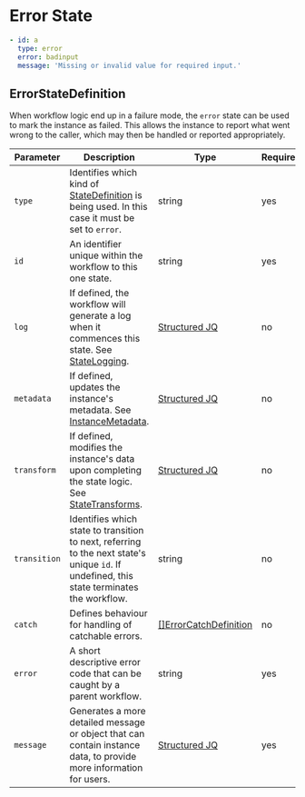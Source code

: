 # Error State

```yaml
- id: a
  type: error
  error: badinput
  message: 'Missing or invalid value for required input.'
```

## ErrorStateDefinition 

When workflow logic end up in a failure mode, the `error` state can be used to mark the instance as failed. This allows the instance to report what went wrong to the caller, which may then be handled or reported appropriately.

| Parameter | Description | Type | Required |
| --- | --- | --- | --- |
| `type` | Identifies which kind of [StateDefinition](./states.md) is being used. In this case it must be set to `error`. | string | yes | 
| `id` | An identifier unique within the workflow to this one state. | string | yes |
| `log` | If defined, the workflow will generate a log when it commences this state. See [StateLogging](./logging.md). | [Structured JQ](../instance-data/structured-jx.md) | no |
| `metadata` | If defined, updates the instance's metadata. See [InstanceMetadata](./metadata.md). | [Structured JQ](../instance-data/structured-jx.md) | no |
| `transform` | If defined, modifies the instance's data upon completing the state logic. See [StateTransforms](../instance-data/transforms.md). | [Structured JQ](../instance-data/structured-jx.md) | no |
| `transition` | Identifies which state to transition to next, referring to the next state's unique `id`. If undefined, this state terminates the workflow. | string | no |
| `catch` | Defines behaviour for handling of catchable errors.  | [[]ErrorCatchDefinition](errors.md#errorcatchdefinition) | no |
| `error` | A short descriptive error code that can be caught by a parent workflow. | string | yes |
| `message` | Generates a more detailed message or object that can contain instance data, to provide more information for users. | [Structured JQ](../instance-data/structured-jx.md) | yes |

